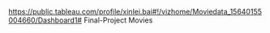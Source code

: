 https://public.tableau.com/profile/xinlei.bai#!/vizhome/Moviedata_15640155004660/Dashboard1# Final-Project
Movies
